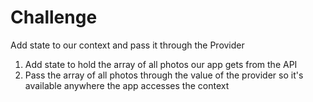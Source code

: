 # Challenge
Add state to our context and pass it through the Provider
1. Add state to hold the array of all photos our app gets from the API
2. Pass the array of all photos through the value of the provider so it's available anywhere the
app accesses the context
